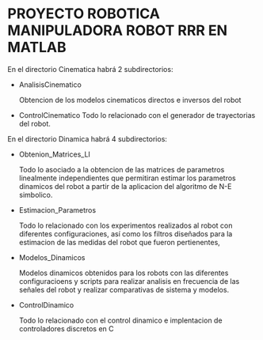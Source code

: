 # PROYECTO ROBOTICA MANIPULADORA ROBOT RRR EN MATLAB
En el directorio Cinematica habrá 2 subdirectorios:

* AnalisisCinematico

  Obtencion de los modelos cinematicos directos e inversos del robot

* ControlCinematico 
  Todo lo relacionado con el generador de trayectorias del robot.

En el directorio Dinamica habrá 4 subdirectorios:

* Obtenion_Matrices_LI

  Todo lo asociado a la obtencion de las matrices de parametros linealmente independientes que permitiran estimar los parametros dinamicos del robot a partir de la aplicacion del algoritmo de N-E simbolico.
  
* Estimacion_Parametros

   Todo lo relacionado con los experimentos realizados al robot con diferentes configuraciones, así como los filtros diseñados para la estimacion de las medidas del robot que fueron pertienentes,
   
* Modelos_Dinamicos

  Modelos dinamicos obtenidos para los robots con las diferentes configuracioens y scripts para realizar analisis en frecuencia de las señales del robot y realizar comparativas de sistema y modelos.
  
* ControlDinamico

  Todo lo relacionado con el control dinamico e implentacion de controladores discretos en C
